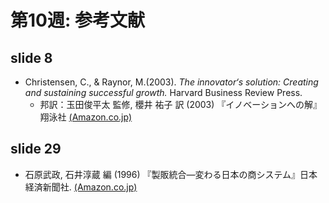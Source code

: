 # 第10週: 参考文献
## slide 8
- Christensen, C., & Raynor, M.(2003). _The innovator‘s solution: Creating and sustaining successful growth._ Harvard Business Review Press.
  - 邦訳：玉田俊平太 監修, 櫻井 祐子 訳 (2003) 『イノベーションへの解』 翔泳社
  [(Amazon.co.jp)](https://www.amazon.co.jp/dp/4798104930)

## slide 29
- 石原武政, 石井淳蔵 編 (1996) 『製販統合―変わる日本の商システム』日本経済新聞社.
[(Amazon.co.jp)](https://www.amazon.co.jp/dp/4532131243)
